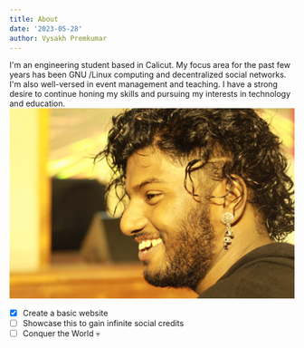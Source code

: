 ```yaml
---
title: About
date: '2023-05-28'
author: Vysakh Premkumar 
---
```


I'm an engineering student based in Calicut. My focus area for the past few years has been GNU /Linux computing and decentralized social networks. I'm also well-versed in event management and teaching. I have a strong desire to continue honing my skills and pursuing my interests in technology and education.
![](/Pages/about/BG.jpg)

- [x] Create a basic website 
- [ ] Showcase this to gain infinite social credits
- [ ] Conquer the World
:skull:
